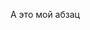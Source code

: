 <!DOCTYPE html>
<html>
<head>
	<meta charset ="UTF-8">
	<title>Это мой заголовок</title>
</head>
<body>
	<p>А это мой абзац</p>
</body>
</html>